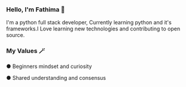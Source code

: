 ### Hello, I'm Fathima 🤎


I'm  a python full stack developer, Currently learning python and it's frameworks.I Love learning new technologies and contributing to open source. 

### My Values 🪄

● Beginners mindset and curiosity

● Shared understanding and consensus
